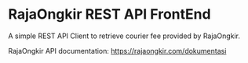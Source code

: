 # RajaOngkir REST API FrontEnd

A simple REST API Client to retrieve courier fee provided by RajaOngkir.

RajaOngkir API documentation: https://rajaongkir.com/dokumentasi